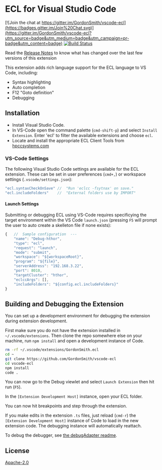 # ECL for Visual Studio Code

[![Join the chat at https://gitter.im/GordonSmith/vscode-ecl](https://badges.gitter.im/Join%20Chat.svg)](https://gitter.im/GordonSmith/vscode-ecl?utm_source=badge&utm_medium=badge&utm_campaign=pr-badge&utm_content=badge) [![Build Status](https://travis-ci.org/GordonSmith/vscode-ecl.svg?branch=master)](https://travis-ci.org/GordonSmith/vscode-ecl)

Read the [Release Notes](https://github.com/GordonSmith/vscode-ecl/wiki/Release-Notes) to know what has changed over the last few versions of this extension

This extension adds rich language support for the ECL language to VS Code, including:

- Syntax highlighting
- Auto completion
- F12 "Goto definition"
- Debugging

## Installation

- Install Visual Studio Code. 
- In VS-Code open the command palette (`cmd-shift-p`) and select `Install Extension`.  Enter 'ecl' to filter the available extensions and choose `ecl`.
- Locate and install the appropriate ECL Client Tools from [hpccsystems.com](https://hpccsystems.com/download/developer-tools/client-tools)

### VS-Code Settings

The following Visual Studio Code settings are available for the ECL extension.  These can be set in user preferences (`cmd+,`) or workspace settings (`.vscode/settings.json`):

```javascript
"ecl.syntaxCheckOnSave"	//  "Run 'eclcc -fsytnax' on save."
"ecl.includeFolders"	//  "External folders use by IMPORT"
```

#### Launch Settings

Submitting or debugging ECL using VS-Code requires specificying the target environment within the VS Code `launch.json` (pressing `F5` will prompt the user to auto create a skelleton file if none exists):

```javascript
{	//  Sample configuration  ---
	"name": "Debug-hthor",
	"type": "ecl",
	"request": "launch",
	"mode": "submit",
	"workspace": "${workspaceRoot}",
	"program": "${file}",
	"serverAddress": "192.168.3.22",
	"port": 8010,
	"targetCluster": "hthor",
	"eclccArgs": [],
	"includeFolders": "${config.ecl.includeFolders}"
}
```

## Building and Debugging the Extension

You can set up a development environment for debugging the extension during extension development.

First make sure you do not have the extension installed in `~/.vscode/extensions`.  Then clone the repo somewhere else on your machine, run `npm install` and open a development instance of Code.

```bash
rm -rf ~/.vscode/extensions/GordonSmith.ecl
cd ~
git clone https://github.com/GordonSmith/vscode-ecl
cd vscode-ecl
npm install
code .
```

You can now go to the Debug viewlet and select `Launch Extension` then hit run (`F5`).

In the `[Extension Development Host]` instance, open your ECL folder.

You can now hit breakpoints and step through the extension.

If you make edits in the extension `.ts` files, just reload (`cmd-r`) the `[Extension Development Host]` instance of Code to load in the new extension code.  The debugging instance will automatically reattach.

To debug the debugger, see [the debugAdapter readme](src/debugAdapter/Readme.md).

## License
[Apache-2.0](LICENSE)
